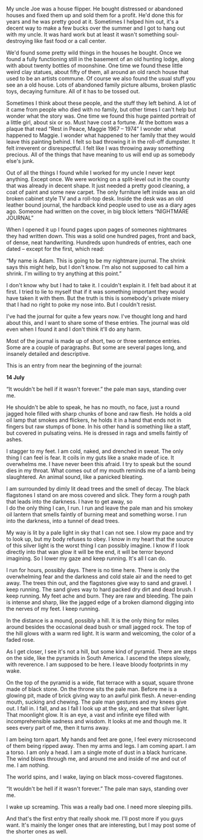My uncle Joe was a house flipper.  He bought distressed or abandoned houses and fixed them up and sold them for a profit.  He'd done this for years and he was pretty good at it. Sometimes I helped him out, it's a decent way to make a few bucks over the summer and I got to hang out with my uncle. It was hard work but at least it wasn't something soul-destroying like fast food or a call center.

We'd found some pretty wild things in the houses he bought. Once we found a fully functioning still in the basement of an old hunting lodge, along with about twenty bottles of moonshine.  One time we found these little weird clay statues, about fifty of them, all around an old ranch house that used to be an artists commune.  Of course we also found the usual stuff you see an a old house.  Lots of abandoned family picture albums, broken plastic toys, decaying furniture.  All of it has to be tossed out.  

Sometimes I think about these people, and the stuff they left behind.  A lot of it came from people who died with no family, but other times I can't help but wonder what the story was.  One time we found this huge painted portrait of a little girl, about six or so.  Must have cost a fortune.  At the bottom was a plaque that read “Rest in Peace, Maggie 1967 – 1974”  I wonder what happened to Maggie.  I wonder what happened to her family that they would leave this painting behind.  I felt so bad throwing it in the  roll-off dumpster.  It felt irreverent or disrespectful.  I felt like I was throwing away something precious. All of the things that have meaning to us will end up as somebody else's junk.

Out of all the things I found while I worked for my uncle I never kept anything. Except once.  We were working on a split-level out in the county that was already in decent shape.  It just needed a pretty good cleaning, a coat of paint and some new carpet.  The only furniture left inside was an old broken cabinet style TV and a roll-top desk.  Inside the desk was an old leather bound journal, the hardback kind people used to use as a diary ages ago. Someone had written on the cover, in big block letters “NIGHTMARE JOURNAL”  

When I opened it up I found pages upon pages of someones nightmares they had written down.  This was a solid one hundred pages, front and back, of dense, neat handwriting.  Hundreds upon hundreds of entries, each one dated – except for the first, which read:

“My name is Adam. This is going to be my nightmare journal.  The shrink says this might help, but I don't know. I'm also not supposed to call him a shrink. I'm willing to try anything at this point.”

I don't know why but I had to take it.  I couldn't explain it. I felt bad about it at first. I tried to lie to myself that if it was something important they would have taken it with them.  But the truth is this is somebody's private misery that I had no right to poke my nose into. But I couldn't resist. 

I've had the journal for quite a few years now.  I've thought long and hard about this, and I want to share some of these entries.  The journal was old even when I found it and I don't think it'll do any harm. 

Most of the journal is made up of short, two or three sentence entries.  Some are a couple of paragraphs. But some are several pages long, and insanely detailed and descriptive.  

This is an entry from near the beginning of the journal:

**14 July**

“It wouldn't be hell if it wasn't forever.” the pale man says, standing over me.  

He shouldn't be able to speak, he has no mouth, no face, just a round jagged hole filled with sharp chunks of bone and raw flesh.  He holds a old oil lamp that smokes and flickers, he holds it in a hand that ends not in fingers but raw stumps of bone.  In his other hand is something like a staff, but covered in pulsating veins.  He is dressed in rags and smells faintly of ashes.

I stagger to my feet.  I am cold, naked, and drenched in sweat.  The only thing I can feel is fear.  It coils in my guts like a snake made of ice.  It overwhelms me.  I have never been this afraid.  I try to speak but the sound dies in my throat.  What comes out of my mouth reminds me of a lamb being slaughtered. An animal sound, like a panicked bleating.

I am surrounded by dimly lit dead trees and the smell of decay. The black flagstones I stand on are moss covered and slick.  They form a rough path that leads into the darkness.  I have to get away, so   
I do the only thing I can, I run.  I run and leave the pale man and his smokey oil lantern that smells faintly of burning meat and something worse.  I run into the darkness, into a tunnel of dead trees.

My way is lit by a pale light in sky that I can not see.  I slow my pace and try to look up, but my body refuses to obey.  I know in my heart that the source of this silver light is the worst thing I can possibly imagine.  I know if I look directly into that wan glow it will be the end, it will be terror beyond imagining.  So I lower my gaze and keep running.  It's all I can do.

I run for hours, possibly days.  There is no time here.  There is only the overwhelming fear and the darkness and cold stale air and the need to get away.  The trees thin out, and the flagstones give way to sand and gravel.  I keep running.  The sand gives way to hard packed dry dirt and dead brush. I keep running. My feet ache and burn. They are raw and bleeding. The pain is intense and sharp, like the jagged edge of a broken diamond digging into the nerves of my feet. I keep running.

In the distance is a mound, possibly a hill.  It is the only thing for miles around besides the occasional dead bush or small jagged rock.  The top of the hill glows with a warm red light.  It is warm and welcoming, the color of a faded rose.

As I get closer, I see it's not a hill, but some kind of pyramid.  There are steps on the side, like the pyramids in South America.  I ascend the steps slowly, with reverence. I am supposed to be here. I leave bloody footprints in my wake. 

On the top of the pyramid is a wide, flat terrace with a squat, square throne made of black stone.  On the throne sits the pale man.  Before me is a glowing pit, made of brick giving way to an awful pink flesh.  A never-ending mouth, sucking and chewing. The pale man gestures and my knees give out. I fall in. I fall, and as I fall I look up at the sky, and see that silver light. That moonlight glow.  It is an eye, a vast and infinite eye filled with incomprehensible sadness and wisdom. It looks at me and though me.  It sees every part of me, then it turns away.

I am being torn apart.  My hands and feet are gone, I feel every microsecond of them being ripped away. Then my arms and legs. I am coming apart. I am a torso. I am only a head. I am a single mote of dust in a black hurricane.  The wind blows through me, and around me and inside of me and out of me.  I am nothing.

The world spins, and I wake, laying on black moss-covered flagstones.

“It wouldn't be hell if it wasn't forever.” The pale man says, standing over me.

I wake up screaming.  This was a really bad one.  I need more sleeping pills.


And that's the first entry that really shook me.  I'll post more if you guys want.  It's mainly the longer ones that are interesting, but I may post some of the shorter ones as well.